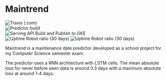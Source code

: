 # Maintrend
![Travis (.com)](https://img.shields.io/travis/com/double-em/Maintrend?label=Travis%20CI%20Tests)<br>
![Predictor build](https://github.com/Zxited/TrendlogDataApp/workflows/Predictor%20build/badge.svg?branch=master)<br>
![Serving API Build and Publish to GKE](https://github.com/Zxited/Maintrend/workflows/Serving%20API%20Build%20and%20Publish%20to%20GKE/badge.svg?branch=master)<br>
![Uptime Robot ratio (30 days)](https://img.shields.io/uptimerobot/ratio/m784993822-a76d37ac3e6259c2a679aebb?label=Serving%20API)
![Uptime Robot ratio (30 days)](https://img.shields.io/uptimerobot/ratio/m784993836-849c5728c21c6df110e3e605?label=Predictor%20Service)

Maintrend is a maintenance date predictor developed as a school project for my Computer Science semester exam.

The predictor uses a RNN architecture with LSTM cells. The mean absolute loss for never before seen data is around 0.3 days with a maximum absolute loss at around 1-4 days.
